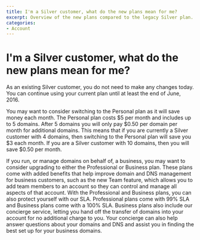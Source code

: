 ```yaml
---
title: I'm a Silver customer, what do the new plans mean for me?
excerpt: Overview of the new plans compared to the legacy Silver plan.
categories:
- Account
---
```


# I'm a Silver customer, what do the new plans mean for me?

As an existing Silver customer, you do not need to make any changes today. You can continue using your current plan until at least the end of June, 2016.

You may want to consider switching to the Personal plan as it will save money each month. The Personal plan costs $5 per month and includes up to 5 domains. After 5 domains you will only pay $0.50 per domain per month for additional domains. This means that if you are currently a Silver customer with 4 domains, then switching to the Personal plan will save you $3 each month. If you are a Silver customer with 10 domains, then you will save $0.50 per month.

If you run, or manage domains on behalf of, a business, you may want to consider upgrading to either the Professional or Business plan. These plans come with added benefits that help improve domain and DNS management for business customers, such as the new Team feature, which allows you to add team members to an account so they can control and manage all aspects of that account. With the Professional and Business plans, you can also protect yourself with our SLA. Professional plans come with 99% SLA and Business plans come with a 100% SLA. Business plans also include our concierge service, letting you hand off the transfer of domains into your account for no additional charge to you. Your concierge can also help answer questions about your domains and DNS and assist you in finding the best set up for your business domains.
